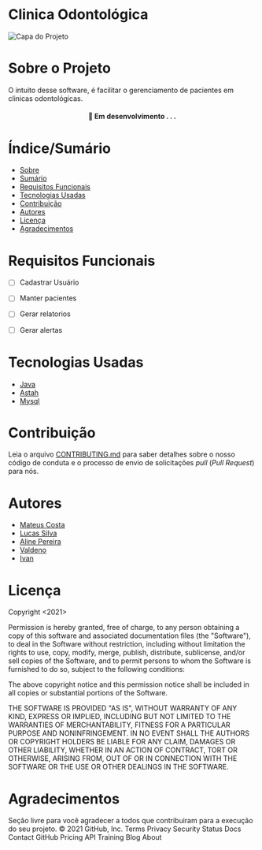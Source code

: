 # Clinica Odontológica


![Capa do Projeto](https://picsum.photos/850/280)

# Sobre o Projeto

<p>O intuito desse software, é facilitar o gerenciamento de pacientes em clinicas odontológicas.</p>

<h4 align="center"> 
	🚧  Em desenvolvimento . . .
</h4>

# Índice/Sumário

* [Sobre](#sobre-o-projeto)
* [Sumário](#índice/sumário)
* [Requisitos Funcionais](#requisitos-funcionais)
* [Tecnologias Usadas](#tecnologias-usadas)
* [Contribuição](#contribuição)
* [Autores](#autores)
* [Licença](#licença)
* [Agradecimentos](#agradecimentos)


# Requisitos Funcionais 

- [ ]  Cadastrar Usuário
- [ ]  Manter pacientes
- [ ]  Gerar relatorios
- [ ]  Gerar alertas


# Tecnologias Usadas

- [Java](https://www.java.com/pt-BR/)
- [Astah](https://astah.net)
- [Mysql](https://www.mysql.com)

# Contribuição

Leia o arquivo [CONTRIBUTING.md](CONTRIBUTING.md) para saber detalhes sobre o nosso código de conduta e o processo de envio de solicitações *pull* (*Pull Request*) para nós.

# Autores

- [Mateus Costa](https://github.com/mateus-costa1?tab=repositories)
- [Lucas Silva](https://github.com/lucassilva0)
- [Aline Pereira](https://github.com/Aline-Pereira98/)
- [Valdeno](https://github.com/VOS04)
- [Ivan](https://github.com/Iv4N2)


# Licença

Copyright <2021> <COPYRIGHT HOLDER>

Permission is hereby granted, free of charge, to any person obtaining a copy of this software and associated documentation files (the "Software"), to deal in the Software without restriction, including without limitation the rights to use, copy, modify, merge, publish, distribute, sublicense, and/or sell copies of the Software, and to permit persons to whom the Software is furnished to do so, subject to the following conditions:

The above copyright notice and this permission notice shall be included in all copies or substantial portions of the Software.

THE SOFTWARE IS PROVIDED "AS IS", WITHOUT WARRANTY OF ANY KIND, EXPRESS OR IMPLIED, INCLUDING BUT NOT LIMITED TO THE WARRANTIES OF MERCHANTABILITY, FITNESS FOR A PARTICULAR PURPOSE AND NONINFRINGEMENT. IN NO EVENT SHALL THE AUTHORS OR COPYRIGHT HOLDERS BE LIABLE FOR ANY CLAIM, DAMAGES OR OTHER LIABILITY, WHETHER IN AN ACTION OF CONTRACT, TORT OR OTHERWISE, ARISING FROM, OUT OF OR IN CONNECTION WITH THE SOFTWARE OR THE USE OR OTHER DEALINGS IN THE SOFTWARE.

# Agradecimentos

Seção livre para você agradecer a todos que contribuiram para a execução do seu projeto.
© 2021 GitHub, Inc.
Terms
Privacy
Security
Status
Docs
Contact GitHub
Pricing
API
Training
Blog
About
